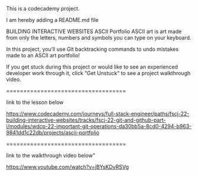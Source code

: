 This is a codecademy project.

I am hereby adding a README.md file


BUILDING INTERACTIVE WEBSITES
ASCII Portfolio
ASCII art is art made from only the letters, numbers and symbols you can type on your keyboard.

In this project, you’ll use Git backtracking commands to undo mistakes made to an ASCII art portfolio!

If you get stuck during this project or would like to see an experienced developer work through it, click “Get Unstuck“ to see a project walkthrough video.


===================================

link to the lesson below

https://www.codecademy.com/journeys/full-stack-engineer/paths/fscj-22-building-interactive-websites/tracks/fscj-22-git-and-github-part-i/modules/wdcp-22-important-git-operations-da30bb5a-8cd0-4294-b963-9841dd1c22db/projects/ascii-portfolio

===================================

link to the walkthrough video below"

https://www.youtube.com/watch?v=jBYsKDvRSVg



